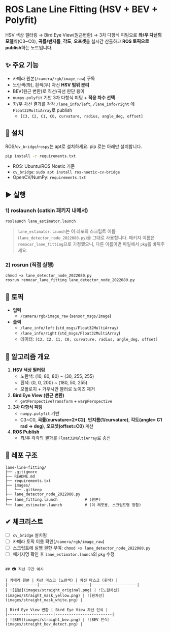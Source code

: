 # ROS Lane Line Fitting (HSV + BEV + Polyfit)

HSV 색상 필터링 → Bird Eye View(원근변환) → 3차 다항식 피팅으로 **좌/우 차선의 모델식**(C3~C0), **곡률/반지름**, **각도**, **오프셋**을 실시간 산출하고 **ROS 토픽으로 publish**하는 노드입니다.

## ✨ 주요 기능
- 카메라 원본(`/camera/rgb/image_raw`) 구독
- 노란색(좌), 흰색(우) 차선 **HSV 범위 분리**
- BEV(원근 변환)로 직선/곡선 판단 용이
- `numpy.polyfit` 기반 3차 다항식 피팅 + **적응 차수 선택**
- 좌/우 차선 결과를 각각 `/lane_info/left`, `/lane_info/right` 에 `Float32MultiArray`로 publish
  - `[C3, C2, C1, C0, curvature, radius, angle_deg, offset]`

## 🧱 설치
ROS/`cv_bridge`/`rospy`는 apt로 설치하세요. pip 로는 아래만 설치합니다.
```bash
pip install -r requirements.txt
```
- ROS: Ubuntu/ROS Noetic 기준
- `cv_bridge`: `sudo apt install ros-noetic-cv-bridge`
- OpenCV/NumPy: `requirements.txt`

## ▶ 실행
### 1) roslaunch (catkin 패키지 내에서)
```
roslaunch lane_estimator.launch
```
> `lane_estimator.launch`는 이 레포의 스크립트 이름(`lane_detector_node_2022080.py`)을 그대로 사용합니다. 패키지 이름은 `remocar_lane_fitting`으로 가정했으니, 다른 이름이면 파일에서 `pkg`를 바꿔주세요.

### 2) rosrun (직접 실행)
```
chmod +x lane_detector_node_2022080.py
rosrun remocar_lane_fitting lane_detector_node_2022080.py
```

## 📡 토픽
- **입력**
  - `/camera/rgb/image_raw` (`sensor_msgs/Image`)
- **출력**
  - `/lane_info/left`  (`std_msgs/Float32MultiArray`)
  - `/lane_info/right` (`std_msgs/Float32MultiArray`)
  - 데이터: `[C3, C2, C1, C0, curvature, radius, angle_deg, offset]`

## 🧪 알고리즘 개요
1. **HSV 색상 필터링**
   - 노란색: (10, 80, 80) ~ (30, 255, 255)
   - 흰색:   (0, 0, 200) ~ (180, 50, 255)
   - 모폴로지 + 가우시안 블러로 노이즈 제거
2. **Bird Eye View (원근 변환)**
   - `getPerspectiveTransform` + `warpPerspective`
3. **3차 다항식 피팅**
   - `numpy.polyfit` 기반
   - C3~C0, **곡률(curvature=2*C2)**, **반지름(1/curvature)**, **각도(angle= C1 rad → deg)**, **오프셋(offset=C0)** 계산
4. **ROS Publish**
   - 좌/우 각각의 결과를 `Float32MultiArray`로 송신

## 📁 레포 구조
```
lane-line-fitting/
├── .gitignore
├── README.md
├── requirements.txt
├── images/
│   └── .gitkeep
├── lane_detector_node_2022080.py
├── lane_fitting.launch            # (원본)
└── lane_estimator.launch          # (이 레포용, 스크립트명 정합)
```

## ✔ 체크리스트
- [ ] `cv_bridge` 설치됨
- [ ] 카메라 토픽 이름 확인(`/camera/rgb/image_raw`)
- [ ] 스크립트에 실행 권한 부여: `chmod +x lane_detector_node_2022080.py`
- [ ] 패키지명 확인 후 `lane_estimator.launch`의 `pkg` 수정
```

## 📷 직선 구간 예시

| 카메라 원본 | 차선 마스크 (노란색) | 차선 마스크 (흰색) |
|-------------|----------------------|--------------------|
| ![원본](images/straight_original.png) | ![노란차선](images/straight_mask_yellow.png) | ![흰차선](images/straight_mask_white.png) |

| Bird Eye View 변환 | Bird Eye View 차선 인식 |
|--------------------|-------------------------|
| ![BEV](images/straight_bev.png) | ![BEV 인식](images/straight_bev_detect.png) |
